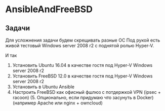 # AnsibleAndFreeBSD

## Задачи

Для усложнения задачи будем скрещивать разные ОС
Под рукой есть живой тестовый Windows server 2008 r2
с поднятой ролью Hyper-V.

И так
1. Установить Ubuntu 16.04 в качестве гостя под Hyper-V Windows server 2008 r2
2. Установить FreeBSD 12.0 в качестве гостя под Hyper-V Windows server 2008 r2
3. Установить в Ubuntu Ansible
4. Настроить FreeBSD как офисный фшлюз с потдержкой VPN (ipsec + racoon)
(5. Опционально, если придумаю что засунуть в Docker)
(например Apache или nginx + owncloud)

